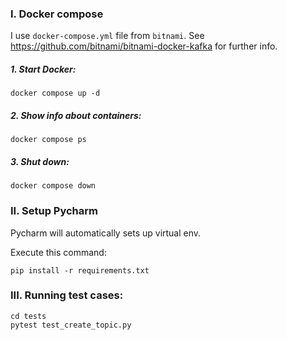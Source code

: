 ### I. Docker compose
I use `docker-compose.yml` file from `bitnami`. See https://github.com/bitnami/bitnami-docker-kafka for further info.
##### 1. Start Docker:
```
docker compose up -d
```
##### 2. Show info about containers:
```
docker compose ps
```
##### 3. Shut down:
```
docker compose down
```
### II. Setup Pycharm
Pycharm will automatically sets up virtual env.

Execute this command:
```
pip install -r requirements.txt
```

### III. Running test cases:
```
cd tests
pytest test_create_topic.py
```